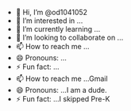- 👋 Hi, I’m @od1041052
- 👀 I’m interested in ...
- 🌱 I’m currently learning ...
- 💞️ I’m looking to collaborate on ...
- 📫 How to reach me ...
- 😄 Pronouns: ...
- ⚡ Fun fact: ...
- 📫 How to reach me ...Gmail
- 😄 Pronouns: ...I am a dude.
- ⚡ Fun fact: ...I skipped Pre-K

<!---
od1041052/od1041052 is a ✨ special ✨ repository because its `README.md` (this file) appears on your GitHub profile.
You can click the Preview link to take a look at your changes.
--->
